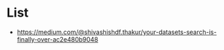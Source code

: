 # List
- https://medium.com/@shivashishdf.thakur/your-datasets-search-is-finally-over-ac2e480b9048

